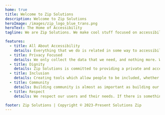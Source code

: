 ```yaml
---
home: true
title: Welcome to Zip Solutions
description: Welcome to Zip Solutions
heroImage: /images/zip_logo_blue_trans.png
heroText: The Home of Accessibility
tagline: We are Zip Solutions. We make cool stuff focused on accessibility.

features:
  - title: All About Accessibility
    details: Everything that we do is related in some way to accessibility at its core.
  - title: Privacy Focused
    details: We only collect the data that we need, and nothing more. We never track you, and we don't sell your data!
  - title: Dignity
    details: Zip Solutions is committed to providing a private and accessible live captioning experience for all users.
  - title: Inclusion
    details: Creating tools which allow people to be included, whether that be in the classroom, in the theatre or the larger community.
  - title: Community
    details: Building community is almost as important as building our tools.
  - title: Respect
    details: We respect our users and their needs. If there is something that you need us to do, reach out!

footer: Zip Solutions | Copyright © 2023-Present Solutions Zip
---
```

